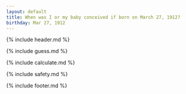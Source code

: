 ```yaml
---
layout: default
title: When was I or my baby conceived if born on March 27, 1912?
birthday: Mar 27, 1912
---
```


{% include header.md %}

{% include guess.md %}

{% include calculate.md %}

{% include safety.md %}

{% include footer.md %}



